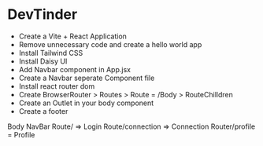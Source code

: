 # DevTinder

- Create a Vite + React Application
- Remove unnecessary code and create a hello world app
- Install Tailwind CSS
- Install Daisy UI
- Add Navbar component in App.jsx
- Create a Navbar seperate Component file
- Install react router dom
- Create BrowserRouter > Routes > Route = /Body > RouteChilldren
- Create an Outlet in your body component
- Create a footer

Body
    NavBar
    Route/ => Login
    Route/connection => Connection
    Router/profile = Profile